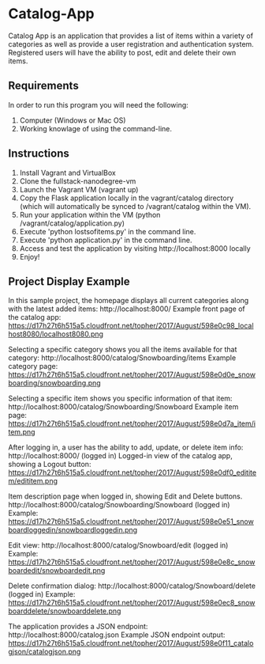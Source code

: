 # Catalog-App
Catalog App is an application that provides a list of items within a variety of categories as well as provide a user registration and authentication system. Registered users will have the ability to post, edit and delete their own items.

## Requirements
In order to run this program you will need the following:

1. Computer (Windows or Mac OS)
2. Working knowlage of using the command-line.
  
## Instructions

1. Install Vagrant and VirtualBox
2. Clone the fullstack-nanodegree-vm
3. Launch the Vagrant VM (vagrant up)
4. Copy the Flask application locally in the vagrant/catalog directory (which will automatically be synced to /vagrant/catalog within the VM).
5. Run your application within the VM (python /vagrant/catalog/application.py)
6. Execute 'python lostsofitems.py' in the command line.
7. Execute 'python application.py' in the command line.
8. Access and test the application by visiting http://localhost:8000 locally
9. Enjoy!

## Project Display Example

In this sample project, the homepage displays all current categories along with the latest added items:
http://localhost:8000/
Example front page of the catalog app:
https://d17h27t6h515a5.cloudfront.net/topher/2017/August/598e0c98_localhost8080/localhost8080.png

Selecting a specific category shows you all the items available for that category:
http://localhost:8000/catalog/Snowboarding/items
Example category page:
https://d17h27t6h515a5.cloudfront.net/topher/2017/August/598e0d0e_snowboarding/snowboarding.png


Selecting a specific item shows you specific information of that item:
http://localhost:8000/catalog/Snowboarding/Snowboard
Example item page:
https://d17h27t6h515a5.cloudfront.net/topher/2017/August/598e0d7a_item/item.png


After logging in, a user has the ability to add, update, or delete item info:
http://localhost:8000/ (logged in)
Logged-in view of the catalog app, showing a Logout button:
https://d17h27t6h515a5.cloudfront.net/topher/2017/August/598e0df0_edititem/edititem.png


Item description page when logged in, showing Edit and Delete buttons.
http://localhost:8000/catalog/Snowboarding/Snowboard (logged in)
Example:
https://d17h27t6h515a5.cloudfront.net/topher/2017/August/598e0e51_snowboardloggedin/snowboardloggedin.png

Edit view:
http://localhost:8000/catalog/Snowboard/edit (logged in)
Example:
https://d17h27t6h515a5.cloudfront.net/topher/2017/August/598e0e8c_snowboardedit/snowboardedit.png


Delete confirmation dialog:
http://localhost:8000/catalog/Snowboard/delete (logged in)
Example:
https://d17h27t6h515a5.cloudfront.net/topher/2017/August/598e0ec8_snowboarddelete/snowboarddelete.png


The application provides a JSON endpoint:
http://localhost:8000/catalog.json
Example JSON endpoint output:
https://d17h27t6h515a5.cloudfront.net/topher/2017/August/598e0f11_catalogjson/catalogjson.png


